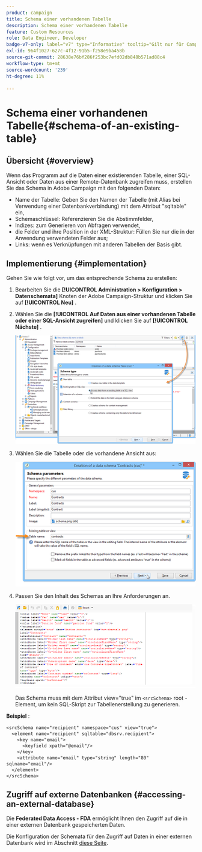 ```yaml
---
product: campaign
title: Schema einer vorhandenen Tabelle
description: Schema einer vorhandenen Tabelle
feature: Custom Resources
role: Data Engineer, Developer
badge-v7-only: label="v7" type="Informative" tooltip="Gilt nur für Campaign Classic v7"
exl-id: 964f1027-627c-4f12-91b5-f258e9ba458b
source-git-commit: 28638e76bf286f253bc7efd02db848b571ad88c4
workflow-type: tm+mt
source-wordcount: '239'
ht-degree: 11%

---
```


# Schema einer vorhandenen Tabelle{#schema-of-an-existing-table}

## Übersicht {#overview}

Wenn das Programm auf die Daten einer existierenden Tabelle, einer SQL-Ansicht oder Daten aus einer Remote-Datenbank zugreifen muss, erstellen Sie das Schema in Adobe Campaign mit den folgenden Daten:

* Name der Tabelle: Geben Sie den Namen der Tabelle (mit Alias bei Verwendung einer Datenbankverbindung) mit dem Attribut &quot;sqltable&quot; ein,
* Schemaschlüssel: Referenzieren Sie die Abstimmfelder,
* Indizes: zum Generieren von Abfragen verwendet,
* die Felder und ihre Position in der XML-Struktur: Füllen Sie nur die in der Anwendung verwendeten Felder aus;
* Links: wenn es Verknüpfungen mit anderen Tabellen der Basis gibt.

## Implementierung {#implementation}

Gehen Sie wie folgt vor, um das entsprechende Schema zu erstellen:

1. Bearbeiten Sie die **[!UICONTROL Administration > Konfiguration > Datenschemata]** Knoten der Adobe Campaign-Struktur und klicken Sie auf **[!UICONTROL Neu]** .
1. Wählen Sie die **[!UICONTROL Auf Daten aus einer vorhandenen Tabelle oder einer SQL-Ansicht zugreifen]** und klicken Sie auf **[!UICONTROL Nächste]** .

   ![](assets/s_ncs_configuration_extand_a_schema.png)

1. Wählen Sie die Tabelle oder die vorhandene Ansicht aus:

   ![](assets/s_ncs_configuration_select_table.png)

1. Passen Sie den Inhalt des Schemas an Ihre Anforderungen an.

   ![](assets/s_ncs_configuration_view_create_schema.png)

   Das Schema muss mit dem Attribut view=&quot;true&quot; im `<srcSchema>` root -Element, um kein SQL-Skript zur Tabellenerstellung zu generieren.

**Beispiel** :

```
<srcSchema name="recipient" namespace="cus" view="true">
  <element name="recipient" sqltable="dbsrv.recipient">
    <key name="email">
      <keyfield xpath="@email"/>
    </key>   
    <attribute name="email" type="string" length="80" sqlname="email"/>
  </element>
</srcSchema>
```

## Zugriff auf externe Datenbanken {#accessing-an-external-database}

Die **Federated Data Access - FDA** ermöglicht Ihnen den Zugriff auf die in einer externen Datenbank gespeicherten Daten.

Die Konfiguration der Schemata für den Zugriff auf Daten in einer externen Datenbank wird im Abschnitt [diese Seite](../../installation/using/creating-data-schema.md).
